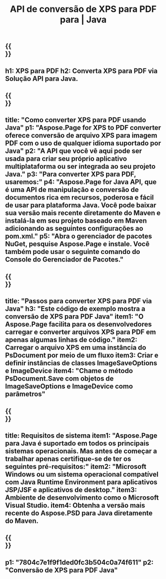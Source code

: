 ﻿---
translation: true
template: /_templates/_conversion-child-java.md
title: API de conversão de XPS para PDF para | Java
url: /java/conversion/xps-to-pdf/
description: Exemplo de código de conversão Java para formato XPS para arquivo PDF. Use este código de exemplo para converter XPS em PDF em qualquer aplicativo baseado em Java Web ou Desktop.
informat: XPS
outformat: PDF
otherformats: EPS PS
---

{{<section banner>}}
---
h1: XPS para PDF
h2: Converta XPS para PDF via Solução API para Java.
---

{{<section overview>}}
---
title: "Como converter XPS para PDF usando Java"
p1: "Aspose.Page for XPS to PDF converter oferece conversão de arquivo XPS para imagem PDF com o uso de qualquer idioma suportado por Java"
p2: "A API que você vê aqui pode ser usada para criar seu próprio aplicativo multiplataforma ou ser integrada ao seu projeto Java."
p3: "Para converter XPS para PDF, usaremos:"
p4: "Aspose.Page for Java API, que é uma API de manipulação e conversão de documentos rica em recursos, poderosa e fácil de usar para plataforma Java. Você pode baixar sua versão mais recente diretamente do Maven e instalá-la em seu projeto baseado em Maven adicionando as seguintes configurações ao pom.xml."
p5: "Abra o gerenciador de pacotes NuGet, pesquise Aspose.Page e instale. Você também pode usar o seguinte comando do Console do Gerenciador de Pacotes."
---

{{<section feature1>}}
---
title: "Passos para converter XPS para PDF via Java"
h3: "Este código de exemplo mostra a conversão de XPS para PDF Java"
item1: "O Aspose.Page facilita para os desenvolvedores carregar e converter arquivos XPS para PDF em apenas algumas linhas de código."
item2: Carregar o arquivo XPS em uma instância do PsDocument por meio de um fluxo
item3: Criar e definir instâncias de classes ImageSaveOptions e ImageDevice
item4: "Chame o método PsDocument.Save com objetos de ImageSaveOptions e ImageDevice como parâmetros"
---

{{<section feature2>}}
---
title: Requisitos de sistema
item1: "Aspose.Page para Java é suportado em todos os principais sistemas operacionais. Mas antes de começar a trabalhar apenas certifique-se de ter os seguintes pré-requisitos:"
item2: "Microsoft Windows ou um sistema operacional compatível com Java Runtime Environment para aplicativos JSP/JSF e aplicativos de desktop."
item3: Ambiente de desenvolvimento como o Microsoft Visual Studio.
item4: Obtenha a versão mais recente do Aspose.PSD para Java diretamente do Maven.
---

{{<section gist>}}
---
p1: "7804c7e1f9f1ded0fc3b504c0a74f611"
p2: "Conversão de XPS para PDF Java"
---
